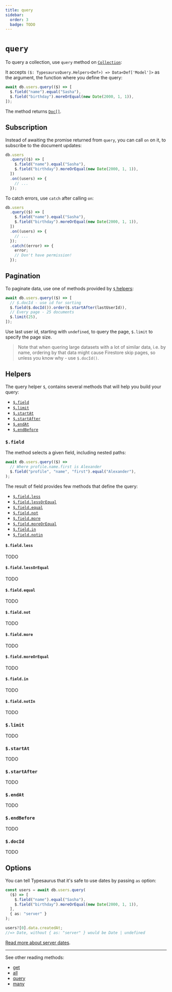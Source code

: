 ```yaml
---
title: query
sidebar:
  order: 3
  badge: TODO
---
```


# `query`

To query a collection, use `query` method on [`Collection`](/docs/classes/collection):

It accepts `($: TypesaurusQuery.Helpers<Def>) => Data<Def['Model']>` as the argument, the function where you define the query:

```ts
await db.users.query(($) => [
  $.field("name").equal("Sasha"),
  $.field("birthday").moreOrEqual(new Date(2000, 1, 1)),
]);
```

The method returns [`Doc[]`](/docs/classes/doc).

## Subscription

Instead of awaiting the promise returned from `query`, you can call `on` on it, to subscribe to the document updates:

```ts
db.users
  .query(($) => [
    $.field("name").equal("Sasha"),
    $.field("birthday").moreOrEqual(new Date(2000, 1, 1)),
  ])
  .on((users) => {
    // ...
  });
```

To catch errors, use `catch` after calling `on`:

```ts
db.users
  .query(($) => [
    $.field("name").equal("Sasha"),
    $.field("birthday").moreOrEqual(new Date(2000, 1, 1)),
  ])
  .on((users) => {
    // ...
  });
  .catch((error) => {
    error;
    // Don't have permission!
  });
```

## Pagination

To paginate data, use one of methods provided by [`$` helpers](#helpers):

```ts
await db.users.query(($) => [
  // $.docId - use id for sorting
  $.field($.docId()).order($.startAfter(lastUserId)),
  // Every page - 25 documents
  $.limit(25),
]);
```

Use last user id, starting with `undefined`, to query the page, `$.limit` to specify the page size.

> Note that when quering large datasets with a lot of similar data, i.e. by name, ordering by that data might cause Firestore skip pages, so unless you know why - use `$.docId()`.

## Helpers

The query helper `$`, contains several methods that will help you build your query:

- [`$.field`](#field)
- [`$.limit`](#limit)
- [`$.startAt`](#startat)
- [`$.startAfter`](#startafter)
- [`$.endAt`](#endat)
- [`$.endBefore`](#endbefore)

### `$.field`

The method selects a given field, including nested paths:

```ts
await db.users.query(($) =>
  // Where profile.name.first is Alexander
  $.field("profile", "name", "first").equal("Alexander"),
);
```

The result of field provides few methods that define the query:

- [`$.field.less`](#fieldless)
- [`$.field.lessOrEqual`](#fieldlessorequal)
- [`$.field.equal`](#fieldequal)
- [`$.field.not`](#fieldnot)
- [`$.field.more`](#fieldmore)
- [`$.field.moreOrEqual`](#fieldmoreorequal)
- [`$.field.in`](#fieldin)
- [`$.field.notin`](#fieldnotin)

#### `$.field.less`

TODO

#### `$.field.lessOrEqual`

TODO

#### `$.field.equal`

TODO

#### `$.field.not`

TODO

#### `$.field.more`

TODO

#### `$.field.moreOrEqual`

TODO

#### `$.field.in`

TODO

#### `$.field.notIn`

TODO

### `$.limit`

TODO

### `$.startAt`

TODO

### `$.startAfter`

TODO

### `$.endAt`

TODO

### `$.endBefore`

TODO

### `$.docId`

TODO

## Options

You can tell Typesaurus that it's safe to use dates by passing `as` option:

```ts
const users = await db.users.query(
  ($) => [
    $.field("name").equal("Sasha"),
    $.field("birthday").moreOrEqual(new Date(2000, 1, 1)),
  ],
  { as: "server" }
);

users?[0].data.createdAt;
//=> Date, without { as: "server" } would be Date | undefined
```

[Read more about server dates](/docs/advanced/serverdates).

---

See other reading methods:

- [get](/docs/api/get)
- [all](/docs/api/all)
- [query](/docs/api/query)
- [many](/docs/api/many)
